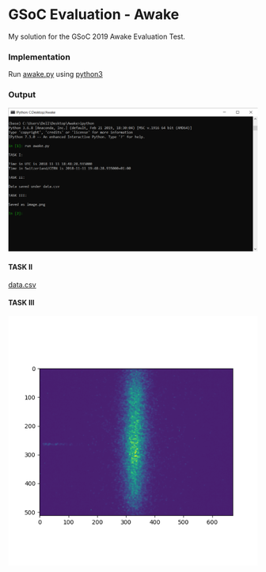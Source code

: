 # GSoC Evaluation - Awake

My solution for the GSoC 2019 Awake Evaluation Test.

### Implementation

Run [awake.py](https://github.com/Ojaswy/gsoc_eval/blob/master/Awake/awake.py) using [python3](https://www.python.org/download/releases/3.0/)

### Output

![](https://github.com/Ojaswy/gsoc_eval/blob/master/Awake/other_files/awake.PNG)

#### TASK II

[data.csv](https://github.com/Ojaswy/gsoc_eval/blob/master/Awake/data.csv)


#### TASK III

![](https://github.com/Ojaswy/gsoc_eval/blob/master/Awake/image.png)



